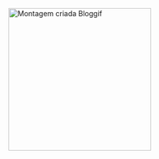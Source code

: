 
<a href="https://pt.bloggif.com/" title="Photo Editing"><img src="https://data.bloggif.com/distant/user/store/a/e/d/7/ab1a348014a9347de7f0e1bb2b0e7dea.gif" alt="Montagem criada Bloggif" width="281" height="281" /></a>
